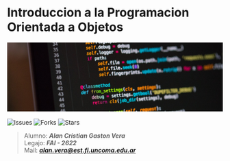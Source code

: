 # Introduccion a la Programacion Orientada a Objetos

<img src="/images/banner.jpg" alt="banner">

<p>
  <img src="https://img.shields.io/github/issues/veraAlan/IPOO-2022" alt="Issues">
  <img src="https://img.shields.io/github/forks/veraAlan/IPOO-2022" alt="Forks">
  <img src="https://img.shields.io/github/stars/veraAlan/IPOO-2022" alt="Stars">
</p>

> Alumno: ***Alan Cristian Gaston Vera***  
> Legajo: ***FAI - 2622***  
> Mail: ***alan.vera@est.fi.uncoma.edu.ar***
